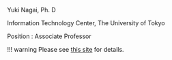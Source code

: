 Yuki Nagai, Ph. D  

Information Technology Center, The University of Tokyo

Position : Associate Professor

!!! warning
    Please see [this site](http://park.itc.u-tokyo.ac.jp/YNagai/ynagai/en) for details.
